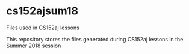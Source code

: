 # cs152ajsum18
Files used in CS152aj lessons

This repository stores the files generated during CS152aj lessons in the Summer 2018 session
